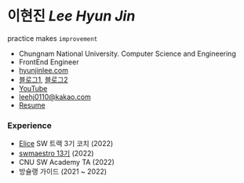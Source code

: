 # 이현진 *Lee Hyun Jin*

practice makes `improvement`

- Chungnam National University. Computer Science and Engineering 
- FrontEnd Engineer
- [hyunjinlee.com](https://hyunjinlee.com)
- [블로그1](https://velog.io/@hyunjine), [블로그2](https://hyunjinee.tistory.com/)
- [YouTube](https://www.youtube.com/channel/UCwGC6WFyoqlQyeBLiirc8GA)
- leehj0110@kakao.com
- [Resume](https://pouncing-amethyst-dcf.notion.site/Lee-Hyun-Jin-e9bd402f7ba34154a2660bbef71c6b7d)



### Experience
- [Elice](https://elice.training/track/sw) SW 트랙 3기 코치 (2022)
- [swmaestro 13기](https://www.swmaestro.org/sw/main/main.do) (2022)
- CNU SW Academy TA (2022)
- 방슐랭 가이드 (2021 ~ 2022)




<!-- <details> -->
<!-- <summary>2022 History</summary>
  swmaestro
<summary>2021 History</summary>
🏃‍♀<a href="https://play.google.com/store/apps/details?id=com.bclguide.bclguide"> 방슐랭가이드(bclguide) </a> <br/>
<!-- </details> --> 

<!-- ## 
[![solved.ac](http://mazassumnida.wtf/api/v2/generate_badge?boj=hjl9345)](https://solved.ac/hjl9345) -->
